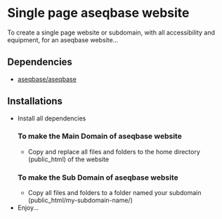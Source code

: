 # Single page aseqbase website
To create a single page website or subdomain, with all accessibility and equipment, for an aseqbase website...
## Dependencies
- <a href="http://github.com//aseqbase/aseqbase">aseqbase/aseqbase</a>
## Installations
- Install all dependencies
  ### To make the Main Domain of aseqbase website
  - Copy and replace all files and folders to the home directory (public_html) of the website
  ### To make the Sub Domain of aseqbase website
  - Copy all files and folders to a folder named your subdomain (public_html/my-subdomain-name/)
- Enjoy...
